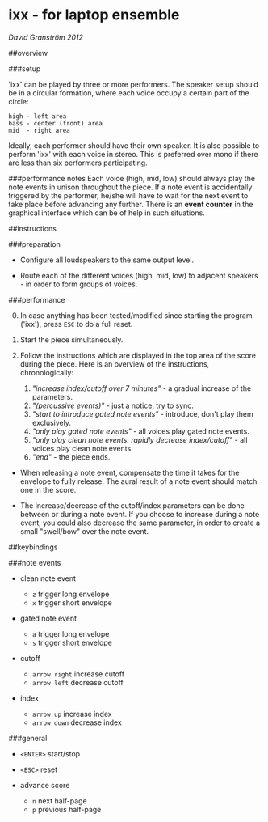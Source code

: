 ixx - for laptop ensemble
=========================
*David Granström 2012*

##overview

###setup

'ixx' can be played by three or more performers. The speaker setup should
be in a circular formation, where each voice occupy a certain part of the
circle:

    high - left area
    bass - center (front) area
    mid  - right area

Ideally, each performer should have their own speaker. It is also possible to
perform 'ixx' with each voice in stereo. This is preferred over mono if there
are less than six performers participating.

###performance notes
Each voice (high, mid, low) should always play the note events in unison
throughout the piece.  If a note event is accidentally triggered by the
performer, he/she will have to wait for the next event to take place before
advancing any further. There is an **event counter** in the graphical interface
which can be of help in such situations.

##instructions

###preparation

* Configure all loudspeakers to the same output level.

* Route each of the different voices (high, mid, low) to adjacent speakers - in order to form groups of voices.

###performance

0. In case anything has been tested/modified since starting the program ('ixx'),
press `ESC` to do a full reset.

1. Start the piece simultaneously.

3. Follow the instructions which are displayed in the top area of the score
during the piece. Here is an overview of the instructions, chronologically:

    1. *"increase index/cutoff over 7 minutes"* - a gradual increase of the parameters.
    2. *"(percussive events)"*                  - just a notice, try to sync.
    3. *"start to introduce gated note events"* - introduce, don't play them exclusively.
    4. *"only play gated note events"*          - all voices play gated note events.
    5. *"only play clean note events. rapidly decrease index/cutoff"* - all voices play clean note events.
    6. *"end"*                                  - the piece ends.

* When releasing a note event, compensate the time it takes for the envelope
to fully release. The aural result of a note event should match one in the score.

* The increase/decrease of the cutoff/index parameters can be done between or
during a note event. If you choose to increase during a note event, you could
also decrease the same parameter, in order to create a small "swell/bow" over the
note event.

##keybindings

###note events
* clean note event
    * `z` trigger long envelope
    * `x` trigger short envelope

* gated note event
    * `a` trigger long envelope
    * `s` trigger short envelope

* cutoff
    * `arrow right` increase cutoff
    * `arrow left` decrease cutoff

* index
    * `arrow up` increase index
    * `arrow down` decrease index

###general

* `<ENTER>` start/stop

* `<ESC>` reset

* advance score
    * `n` next half-page
    * `p` previous half-page

